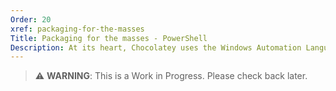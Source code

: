 ```yaml
---
Order: 20
xref: packaging-for-the-masses
Title: Packaging for the masses - PowerShell
Description: At its heart, Chocolatey uses the Windows Automation Language, PowerShell, to perform its different operations
---
```


> :warning: **WARNING**: This is a Work in Progress. Please check back later.